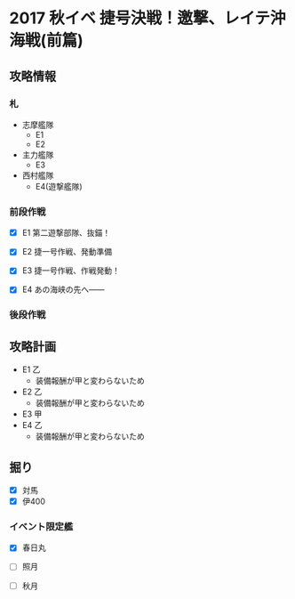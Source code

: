 # 2017 秋イベ 捷号決戦！邀撃、レイテ沖海戦(前篇)


## 攻略情報
### 札

- 志摩艦隊
	- E1
	- E2
- 主力艦隊
	- E3
- 西村艦隊
	- E4(遊撃艦隊)


### 前段作戦

- [x] E1 第二遊撃部隊、抜錨！

- [x] E2 捷一号作戦、発動準備

- [x] E3 捷一号作戦、作戦発動！

- [x] E4 あの海峡の先へ――

### 後段作戦


## 攻略計画

- E1 乙
	- 装備報酬が甲と変わらないため
- E2 乙
	- 装備報酬が甲と変わらないため
- E3 甲
- E4 乙
	- 装備報酬が甲と変わらないため


## 掘り

- [x] 対馬
- [x] 伊400

### イベント限定艦

- [x] 春日丸
- [ ] 照月
- [ ] 秋月

